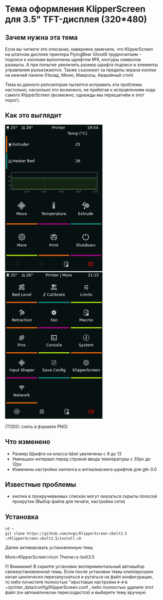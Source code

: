 # Тема оформления KlipperScreen для 3.5" TFT-дисплея (320*480)

## Зачем нужна эта тема
Если вы читаете это описание, наверняка замечали, что KlipperScreen на штатном дисплее принтера FlyingBear Ghost6 трудночитаем - подписи к кнопкам выполнены шрифтом №9, контуры символов размыты. 
А при попытке увеличить размер шрифта подписи и элементы управления разъезжаются. Также съезжают за пределы экрана кнопки на нижней панели (Назад, Меню, Макросы, Аварийный стоп)

Тема из данного репозитория пытается исправить эти проблемы настолько, насколько это возможно, не прибегая к исправлениям кода самого KlipperScreen (возможно, однажды мы перешагнём и этот порог).

## Как это выглядит
![1](/images/1.jpg) 
![2](/images/2.jpg) 

(TODO: снять в формате PNG)

## Что изменено
- Размер Шрифта на класса label увеличены с 9 до 13
- Уменьшен интервал перед строкой ввода температуры с 30px до 12px
- Изменены настройки хинтинга и антиалиасинга шрифтов для gtk-3.0

## Известные проблемы
- кнопки в прокручиваемых списках могут оказаться скрыты полосой прокрутки (Выбор файла для печати, настройки сети)

## Установка

```
cd ~
git clone https://github.com/evgs/KlipperScreen-zbolt3.5
~/KlipperScreen-zbolt3.5/install.sh
```

Далее активировать установленную тему

More>KlipperScreen>Icon Theme>z-bolt3.5

!!! Внимание! В скрипте установки экспериментальный автовыбор свежеустановленной темы. Если после установки темы клипперскрин начал циклически перезапускаться 
и ругаться на файл конфигурации, то либо почистите полностью "хвостовые настройки ```#~#``` в ~/printer_data/config/KlipperScreen.conf , либо полностью удалите этот файл (он автоматически пересоздастся) и выберите тему вручную

